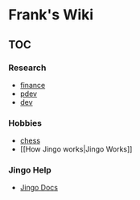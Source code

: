 # Frank's Wiki
## TOC

### Research
- [finance]
- [pdev]
- [dev]

[finance]:http://www.google.com
[dev]:http://www.google.com
[pdev]:http://www.google.com



### Hobbies
- [chess]
- [[How Jingo works|Jingo Works]]

[chess]:http://www.google.com


### Jingo Help

- [Jingo Docs](https://github.com/claudioc/jingo)